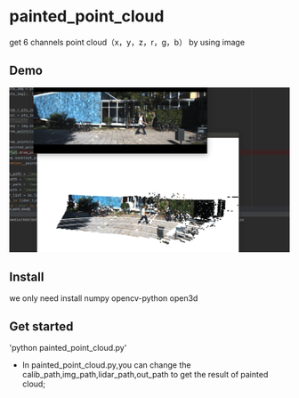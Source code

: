 # painted_point_cloud
get 6 channels point cloud（x，y，z，r，g，b） by using image
## Demo
![demo.gif](https://github.com/XYunaaa/painted_point_cloud/blob/master/painted_point_cloud_demo.gif)
## Install
we only need install numpy opencv-python open3d
## Get started
'python painted_point_cloud.py'
- In painted_point_cloud.py,you can change the calib_path,img_path,lidar_path,out_path to get the result of painted cloud;
